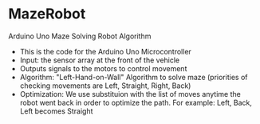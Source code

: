 MazeRobot
=========

Arduino Uno Maze Solving Robot Algorithm
 * This is the code for the Arduino Uno Microcontroller
 * Input: the sensor array at the front of the vehicle
 * Outputs signals to the motors to control movement
 * Algorithm: "Left-Hand-on-Wall" Algorithm to solve maze (priorities of checking movements are Left, Straight, Right, Back)
 * Optimization: We use substituion with the list of moves anytime the robot went back in order to optimize the path. For example: Left, Back, Left becomes Straight 
